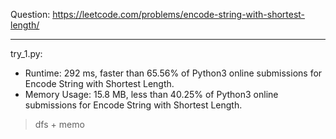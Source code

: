 Question: https://leetcode.com/problems/encode-string-with-shortest-length/

---

try_1.py: 

* Runtime: 292 ms, faster than 65.56% of Python3 online submissions for Encode String with Shortest Length.
* Memory Usage: 15.8 MB, less than 40.25% of Python3 online submissions for Encode String with Shortest Length.

> dfs + memo